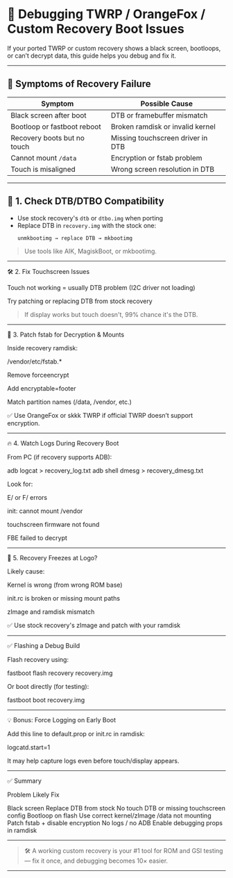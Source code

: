 # 🧯 Debugging TWRP / OrangeFox / Custom Recovery Boot Issues

If your ported TWRP or custom recovery shows a black screen, bootloops, or can’t decrypt data, this guide helps you debug and fix it.

---

## 🧪 Symptoms of Recovery Failure

| Symptom                      | Possible Cause                      |
|------------------------------|--------------------------------------|
| Black screen after boot      | DTB or framebuffer mismatch          |
| Bootloop or fastboot reboot  | Broken ramdisk or invalid kernel     |
| Recovery boots but no touch  | Missing touchscreen driver in DTB    |
| Cannot mount `/data`         | Encryption or fstab problem          |
| Touch is misaligned          | Wrong screen resolution in DTB       |

---

## 🧩 1. Check DTB/DTBO Compatibility

- Use stock recovery's `dtb` or `dtbo.img` when porting
- Replace DTB in `recovery.img` with the stock one:
  ```bash
  unmkbootimg → replace DTB → mkbootimg

> Use tools like AIK, MagiskBoot, or mkbootimg.




---

🛠 2. Fix Touchscreen Issues

Touch not working = usually DTB problem (I2C driver not loading)

Try patching or replacing DTB from stock recovery


> If display works but touch doesn't, 99% chance it's the DTB.




---

📄 3. Patch fstab for Decryption & Mounts

Inside recovery ramdisk:

/vendor/etc/fstab.*

Remove forceencrypt

Add encryptable=footer

Match partition names (/data, /vendor, etc.)


✅ Use OrangeFox or skkk TWRP if official TWRP doesn’t support encryption.


---

🔥 4. Watch Logs During Recovery Boot

From PC (if recovery supports ADB):

adb logcat > recovery_log.txt
adb shell dmesg > recovery_dmesg.txt

Look for:

E/ or F/ errors

init: cannot mount /vendor

touchscreen firmware not found

FBE failed to decrypt



---

🧪 5. Recovery Freezes at Logo?

Likely cause:

Kernel is wrong (from wrong ROM base)

init.rc is broken or missing mount paths

zImage and ramdisk mismatch


✅ Use stock recovery's zImage and patch with your ramdisk


---

✅ Flashing a Debug Build

Flash recovery using:

fastboot flash recovery recovery.img

Or boot directly (for testing):

fastboot boot recovery.img


---

💡 Bonus: Force Logging on Early Boot

Add this line to default.prop or init.rc in ramdisk:

logcatd.start=1

It may help capture logs even before touch/display appears.


---

✅ Summary

Problem	Likely Fix

Black screen	Replace DTB from stock
No touch	DTB or missing touchscreen config
Bootloop on flash	Use correct kernel/zImage
/data not mounting	Patch fstab + disable encryption
No logs / no ADB	Enable debugging props in ramdisk



---

> 🛠 A working custom recovery is your #1 tool for ROM and GSI testing — fix it once, and debugging becomes 10× easier.



---
